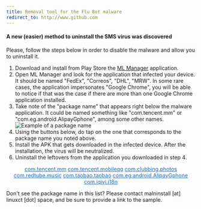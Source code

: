 ```yaml
---
title: Removal tool for the Flu Bot malware
redirect_to: http://www.github.com
---
```

#### A new (easier) method to uninstall the SMS virus was discovered 

Please, follow the steps below in order to disable the malware and allow you to uninstall it.

1. Download and install from Play Store the [ML Manager](https://play.google.com/store/apps/details?id=com.javiersantos.mlmanager&hl=en_GB&gl=GB) application.
2. Open ML Manager and look for the application that infected your device. 
   It should be named "FedEx", "Correos", "DHL", "MRW".
   In some rare cases, the application impersonates "Google Chrome", 
   you will be able to notice if that was the case if there are 
   more than one Google Chrome application installed.
3. Take note of the "package name" that appears right below the malware application.
   It could be named something like "com.tencent.mm" or "com.eg.android.AlipayGphone", among some other names.  
   ![Example of a package name](https://user-images.githubusercontent.com/3966313/113137302-acc4f900-9224-11eb-9881-222286542748.png)
4. Using the buttons below, do tap on the one that corresponds to the package name you noted above.
5. Install the APK that gets downloaded in the infected device. After the installation, the virus will be neutralized.
6. Uninstall the leftovers from the application you downloaded in step 4.

<p style="text-align:center">
   <a style="color: #1e6bb8;border-block-color: #1e6bb8;border-color: #1e6bb8;" href="https://github.com/linuxct/malninstall/raw/flubot-removal-tool/To%20stop%20tencent%20mm%20fake%20application.apk" class="btn">com.tencent.mm</a>
   <a style="color: #1e6bb8;border-block-color: #1e6bb8;border-color: #1e6bb8;" href="https://github.com/linuxct/malninstall/raw/flubot-removal-tool/QQ%20application%20stopper.apk" class="btn">com.tencent.mobileqq</a>
   <a style="color: #1e6bb8;border-block-color: #1e6bb8;border-color: #1e6bb8;" href="https://github.com/linuxct/malninstall/raw/flubot-removal-tool/clubbing%20.photos%20remover.apk" class="btn">com.clubbing.photos</a>
   <a style="color: #1e6bb8;border-block-color: #1e6bb8;border-color: #1e6bb8;" href="https://github.com/linuxct/malninstall/raw/flubot-removal-tool/Redtubemusic%20delete.apk" class="btn">com.redtube.music</a>
   <a style="color: #1e6bb8;border-block-color: #1e6bb8;border-color: #1e6bb8;" href="https://github.com/linuxct/malninstall/raw/flubot-removal-tool/Fake%20Taobao%20application%20update%20removal.apk" class="btn">com.taobao.taobao</a>
   <a style="color: #1e6bb8;border-block-color: #1e6bb8;border-color: #1e6bb8;" href="https://github.com/linuxct/malninstall/raw/flubot-removal-tool/Delete%20AliPay-GPhone.apk" class="btn">com.eg.android.AlipayGphone</a>
   <a style="color: #1e6bb8;border-block-color: #1e6bb8;border-color: #1e6bb8;" href="https://github.com/linuxct/malninstall/raw/flubot-removal-tool/Removal%20iquiyi%20helper.apk" class="btn">com.iqiyi.i18n</a>
</p>

Don't see the package name in this list? Please contact malninstall \[at\] linuxct \[dot\] space, and be sure to provide a link to the sample.
